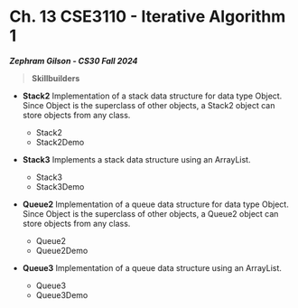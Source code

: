 # Ch. 13 CSE3110 - Iterative Algorithm 1
***Zephram Gilson - CS30 Fall 2024***
> **Skillbuilders**

- **Stack2**
Implementation of a stack data structure for data type Object. Since Object is the superclass of other objects, a Stack2 object can store objects from any class.
    - Stack2
    - Stack2Demo

- **Stack3**
Implements a stack data structure using an ArrayList.
    - Stack3
    - Stack3Demo

- **Queue2**
Implementation of a queue data structure for data type Object. Since Object is the superclass of other objects, a Queue2 object can store objects from any class. 
    - Queue2
    - Queue2Demo
 
- **Queue3**
Implementation of a queue data structure using an ArrayList.
    - Queue3
    - Queue3Demo
